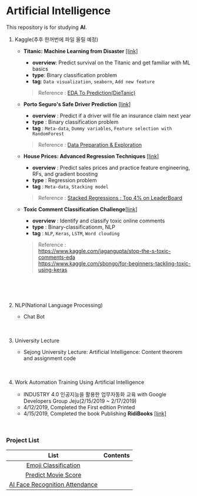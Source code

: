 # Artificial Intelligence
This repository is for studying **AI**.

1. Kaggle(추후 한꺼번에 파일 올릴 예정)
   * **Titanic: Machine Learning from Disaster** [[link]](https://www.kaggle.com/c/titanic)  
     * **overview**: Predict survival on the Titanic and get familiar with ML basics  
     * **type**: Binary classification problem  
     * **tag**: `Data visualization`, `seaborn`, `Add new feature`      
     > Reference : [EDA To Prediction(DieTanic)](https://www.kaggle.com/ash316/eda-to-prediction-dietanic)
 
 
   * **Porto Seguro's Safe Driver Prediction** [[link]](https://www.kaggle.com/c/porto-seguro-safe-driver-prediction)  
     + **overview** : Predict if a driver will file an insurance claim next year  
     + **type** : Binary classification problem  
     + **tag** : `Meta-data`, `Dummy variables`, `Feature selection with RandomForest`  
     > Reference : [Data Preparation & Exploration](https://www.kaggle.com/bertcarremans/data-preparation-exploration)
     
     
   * **House Prices: Advanced Regression Techniques** [[link]](https://www.kaggle.com/c/house-prices-advanced-regression-techniques)  
     + **overview** : Predict sales prices and practice feature engineering, RFs, and gradient boosting  
     + **type** : Regression problem  
     + **tag** : `Meta-data`, `Stacking model`  
     > Reference : [Stacked Regressions : Top 4% on LeaderBoard ](https://www.kaggle.com/serigne/stacked-regressions-top-4-on-leaderboard/notebook)

   * **Toxic Comment Classification Challenge**[[link](https://www.kaggle.com/c/jigsaw-toxic-comment-classification-challenge)]  
     + **overview** : Identify and classify toxic online comments  
     + **type** : Binary-classificationm, NLP  
     + **tag** : `NLP`, `Keras`, `LSTM`, `Word clouding`  
     > Reference :  
     > https://www.kaggle.com/jagangupta/stop-the-s-toxic-comments-eda  
     > https://www.kaggle.com/sbongo/for-beginners-tackling-toxic-using-keras
     
<br><br><br>

2. NLP(National Language Processing)
   * Chat Bot
<br><br><br>

3. University Lecture
   * Sejong University Lecture: Artificial Intelligence: Content theorem and assignment code
<br><br><br>

4. Work Automation Training Using Artificial Intelligence
   * INDUSTRY 4.0 인공지능을 활용한 업무자동화 교육 with Google Developers Group Jeju(2/15/2019 ~ 2/17/2019)
   * 4/12/2019, Completed the First edition Printed
   * 4/15/2019, Completed the book Publishing  **RidiBooks** [[link]](https://ridibooks.com/books/2773000022)
   
<br>

### Project List

|List|Contents|
|:--:|:--:|
|[Emoji Classification](https://github.com/hyj378/ArtificialIntelligence)||
|[Predict Movie Score](https://github.com/kimkyeongnam/PROJECT_Predict-Movie-Score)||
|[AI Face Recognition Attendance](https://github.com/kimkyeongnam/PROJECT_AI-Face-Recognition-Attendance)||
